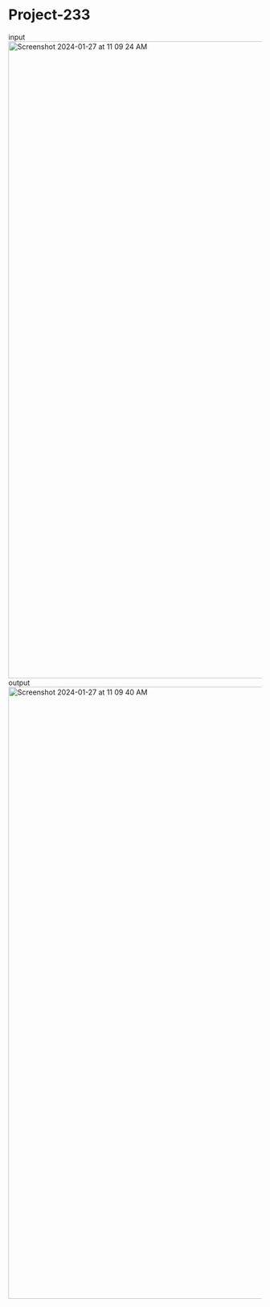 # Project-233

input 
<img width="1268" alt="Screenshot 2024-01-27 at 11 09 24 AM" src="https://github.com/DizzyDagem1/Project-233/assets/87994132/26b96de2-8f20-46ad-8831-f0788e78d845">
output
<img width="1218" alt="Screenshot 2024-01-27 at 11 09 40 AM" src="https://github.com/DizzyDagem1/Project-233/assets/87994132/deed334e-6652-46a5-bdf1-61faa5f2fd99">
